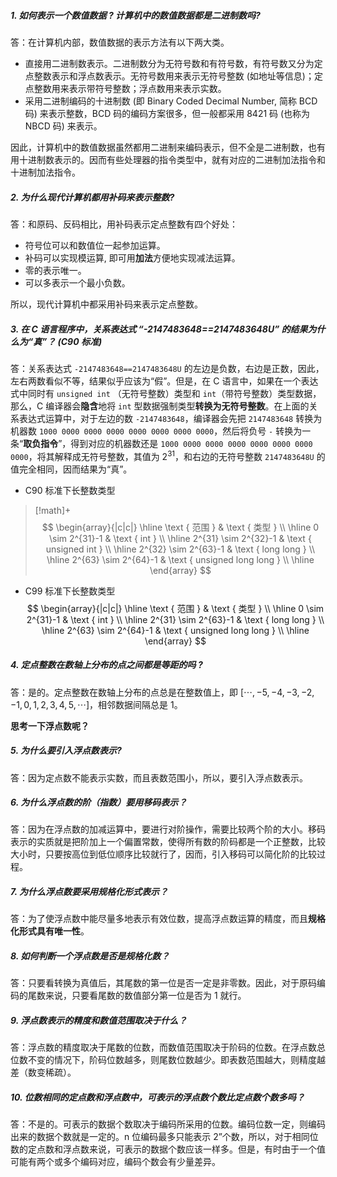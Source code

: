 ##### 1. 如何表示一个数值数据 ? 计算机中的数值数据都是二进制数吗?

答：在计算机内部，数值数据的表示方法有以下两大类。
- 直接用二进制数表示。二进制数分为无符号数和有符号数，有符号数又分为定点整数表示和浮点数表示。无符号数用来表示无符号整数 (如地址等信息)；定点整数用来表示带符号整数；浮点数用来表示实数。
- 采用二进制编码的十进制数 (即 Binary Coded Decimal Number, 简称 BCD 码) 来表示整数，BCD 码的编码方案很多，但一般都采用 8421 码 (也称为 NBCD 码) 来表示。

因此，计算机中的数值数据虽然都用二进制来编码表示，但不全是二进制数，也有用十进制数表示的。因而有些处理器的指令类型中，就有对应的二进制加法指令和十进制加法指令。

##### 2. 为什么现代计算机都用补码来表示整数?

答：和原码、反码相比，用补码表示定点整数有四个好处：

- 符号位可以和数值位一起参加运算。
- 补码可以实现模运算, 即可用**加法**方便地实现减法运算。
- 零的表示唯一。
- 可以多表示一个最小负数。

所以，现代计算机中都采用补码来表示定点整数。


##### 3. 在 C 语言程序中，关系表达式 “-2147483648==2147483648U” 的结果为什么为“真”？ (C90 标准)

答：关系表达式 `-2147483648==2147483648U` 的左边是负数，右边是正数，因此，左右两数看似不等，结果似乎应该为“假”。但是，在 C 语言中，如果在一个表达式中同时有 `unsigned int` （无符号整数）类型和 `int`（带符号整数）类型数据，那么，C 编译器会**隐含**地将 `int` 型数据强制类型**转换为无符号整数**。在上面的关系表达式运算中，对于左边的数 `-2147483648`，编译器会先把 `2147483648` 转换为机器数 `1000 0000 0000 0000 0000 0000 0000 0000`，然后将负号 `-` 转换为一条“**取负指令**”，得到对应的机器数还是 `1000 0000 0000 0000 0000 0000 0000 0000`，将其解释成无符号整数，其值为 $2^{31}$，和右边的无符号整数 `2147483648U` 的值完全相同，因而结果为“真”。
- C90 标准下长整数类型

>[!math]+
> $$
\begin{array}{|c|c|}
\hline \text { 范围 } & \text { 类型 } \\
\hline 0 \sim 2^{31}-1 & \text { int } \\
\hline 2^{31} \sim 2^{32}-1 & \text { unsigned int } \\
\hline 2^{32} \sim 2^{63}-1 & \text { long long } \\
\hline 2^{63} \sim 2^{64}-1 & \text { unsigned long long } \\
\hline
\end{array}
>$$

- C99 标准下长整数类型
$$
\begin{array}{|c|c|}
\hline \text { 范围 } & \text { 类型 } \\
\hline 0 \sim 2^{31}-1 & \text { int } \\
\hline 2^{31} \sim 2^{63}-1 & \text { long long } \\
\hline 2^{63} \sim 2^{64}-1 & \text { unsigned long long } \\
\hline
\end{array}
$$

##### 4. 定点整数在数轴上分布的点之间都是等距的吗 ?

答：是的。定点整数在数轴上分布的点总是在整数值上，即 $[\cdots,-5,-4,-3,-2,-1, 0,1,2,3,4,5, \cdots]$，相邻数据间隔总是 1。

**思考一下浮点数呢？**

##### 5. 为什么要引入浮点数表示?

答：因为定点数不能表示实数，而且表数范围小，所以，要引入浮点数表示。

##### 6. 为什么浮点数的阶（指数）要用移码表示？

答：因为在浮点数的加减运算中，要进行对阶操作，需要比较两个阶的大小。移码表示的实质就是把阶加上一个偏置常数，使得所有数的阶码都是一个正整数，比较大小时，只要按高位到低位顺序比较就行了，因而，引入移码可以简化阶的比较过程。

##### 7. 为什么浮点数要采用规格化形式表示？ 

答：为了使浮点数中能尽量多地表示有效位数，提高浮点数运算的精度，而且**规格化形式具有唯一性**。

##### 8. 如何判断一个浮点数是否是规格化数？

答：只要看转换为真值后，其尾数的第一位是否一定是非零数。因此，对于原码编码的尾数来说，只要看尾数的数值部分第一位是否为 1 就行。

##### 9. 浮点数表示的精度和数值范围取决于什么？ 

答：浮点数的精度取决于尾数的位数，而数值范围取决于阶码的位数。在浮点数总位数不变的情况下，阶码位数越多，则尾数位数越少。即表数范围越大，则精度越差（数变稀疏）。

##### 10. 位数相同的定点数和浮点数中，可表示的浮点数个数比定点数个数多吗？

答：不是的。可表示的数据个数取决于编码所采用的位数。编码位数一定，则编码出来的数据个数就是一定的。n 位编码最多只能表示 2”个数，所以，对于相同位数的定点数和浮点数来说，可表示的数据个数应该一样多。但是，有时由于一个值可能有两个或多个编码对应，编码个数会有少量差异。
